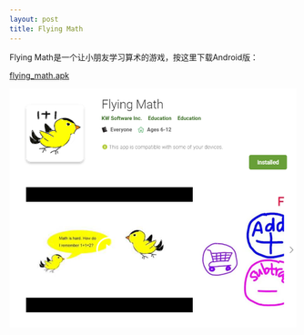 ```yaml
---
layout: post
title: Flying Math
---
```


Flying Math是一个让小朋友学习算术的游戏，按这里下载Android版：

[flying_math.apk](/images/2018-12-20-Flying-Math/flying_math.apk)

![](/images/2018-12-20-Flying-Math/flying_math.PNG)
